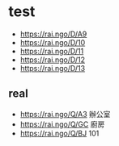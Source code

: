 # test

* https://rai.ngo/D/A9
* https://rai.ngo/D/10
* https://rai.ngo/D/11
* https://rai.ngo/D/12
* https://rai.ngo/D/13

## real
* https://rai.ngo/Q/A3 辦公室
* https://rai.ngo/Q/GC 廚房
* https://rai.ngo/Q/BJ 101
